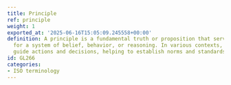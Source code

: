 ```yaml
---
title: Principle
ref: principle
weight: 1
exported_at: '2025-06-16T15:05:09.245558+00:00'
definition: A principle is a fundamental truth or proposition that serves as the foundation
  for a system of belief, behavior, or reasoning. In various contexts, principles
  guide actions and decisions, helping to establish norms and standards.
id: GL266
categories:
- ISO terminology
---
```



